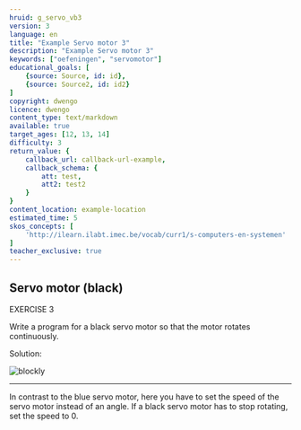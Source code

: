 ```yaml
---
hruid: g_servo_vb3
version: 3
language: en
title: "Example Servo motor 3"
description: "Example Servo motor 3"
keywords: ["oefeningen", "servomotor"]
educational_goals: [
    {source: Source, id: id}, 
    {source: Source2, id: id2}
]
copyright: dwengo
licence: dwengo
content_type: text/markdown
available: true
target_ages: [12, 13, 14]
difficulty: 3
return_value: {
    callback_url: callback-url-example,
    callback_schema: {
        att: test,
        att2: test2
    }
}
content_location: example-location
estimated_time: 5
skos_concepts: [
    'http://ilearn.ilabt.imec.be/vocab/curr1/s-computers-en-systemen'
]
teacher_exclusive: true
---
```

## Servo motor (black)

EXERCISE 3

Write a program for a black servo motor so that the motor rotates continuously.

Solution:  

![blockly](@learning-object/servo_m3/nl/3)

***

<div class="alert alert-box alert-success">
In contrast to the blue servo motor, here you have to set the speed of the servo motor instead of an angle. If a black servo motor has to stop rotating, set the speed to 0.
</div>